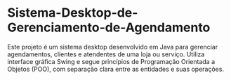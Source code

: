 # Sistema-Desktop-de-Gerenciamento-de-Agendamento
Este projeto é um sistema desktop desenvolvido em Java para gerenciar agendamentos, clientes e atendentes de uma loja ou serviço. Utiliza interface gráfica Swing e segue princípios de Programação Orientada a Objetos (POO), com separação clara entre as entidades e suas operações.
